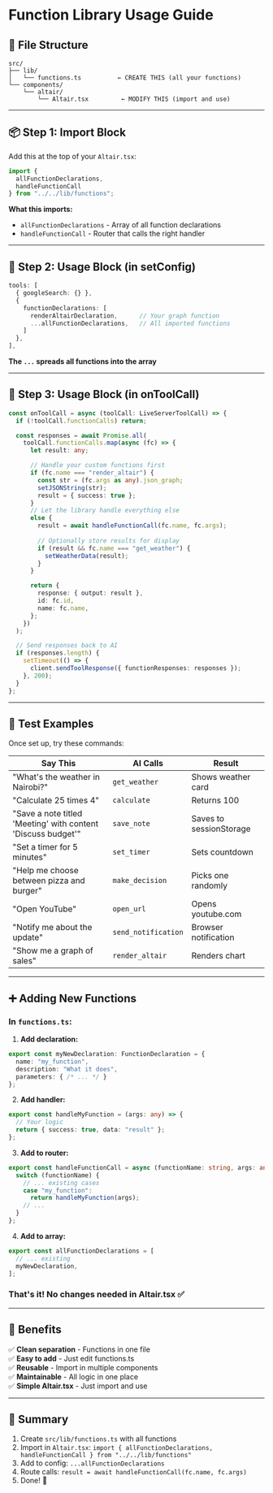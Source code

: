 # Function Library Usage Guide

## 📁 File Structure

```
src/
├── lib/
│   └── functions.ts          ← CREATE THIS (all your functions)
└── components/
    └── altair/
        └── Altair.tsx         ← MODIFY THIS (import and use)
```

---

## 📦 Step 1: Import Block

Add this at the top of your `Altair.tsx`:

```typescript
import { 
  allFunctionDeclarations,
  handleFunctionCall 
} from "../../lib/functions";
```

**What this imports:**
- `allFunctionDeclarations` - Array of all function declarations
- `handleFunctionCall` - Router that calls the right handler

---

## 🔧 Step 2: Usage Block (in setConfig)

```typescript
tools: [
  { googleSearch: {} },
  { 
    functionDeclarations: [
      renderAltairDeclaration,      // Your graph function
      ...allFunctionDeclarations,   // All imported functions
    ] 
  },
],
```

**The `...` spreads all functions into the array**

---

## 🎯 Step 3: Usage Block (in onToolCall)

```typescript
const onToolCall = async (toolCall: LiveServerToolCall) => {
  if (!toolCall.functionCalls) return;

  const responses = await Promise.all(
    toolCall.functionCalls.map(async (fc) => {
      let result: any;

      // Handle your custom functions first
      if (fc.name === "render_altair") {
        const str = (fc.args as any).json_graph;
        setJSONString(str);
        result = { success: true };
      }
      // Let the library handle everything else
      else {
        result = await handleFunctionCall(fc.name, fc.args);
        
        // Optionally store results for display
        if (result && fc.name === "get_weather") {
          setWeatherData(result);
        }
      }

      return {
        response: { output: result },
        id: fc.id,
        name: fc.name,
      };
    })
  );

  // Send responses back to AI
  if (responses.length) {
    setTimeout(() => {
      client.sendToolResponse({ functionResponses: responses });
    }, 200);
  }
};
```

---

## 🧪 Test Examples

Once set up, try these commands:

| Say This | AI Calls | Result |
|----------|----------|--------|
| "What's the weather in Nairobi?" | `get_weather` | Shows weather card |
| "Calculate 25 times 4" | `calculate` | Returns 100 |
| "Save a note titled 'Meeting' with content 'Discuss budget'" | `save_note` | Saves to sessionStorage |
| "Set a timer for 5 minutes" | `set_timer` | Sets countdown |
| "Help me choose between pizza and burger" | `make_decision` | Picks one randomly |
| "Open YouTube" | `open_url` | Opens youtube.com |
| "Notify me about the update" | `send_notification` | Browser notification |
| "Show me a graph of sales" | `render_altair` | Renders chart |

---

## ➕ Adding New Functions

### In `functions.ts`:

1. **Add declaration:**
```typescript
export const myNewDeclaration: FunctionDeclaration = {
  name: "my_function",
  description: "What it does",
  parameters: { /* ... */ }
};
```

2. **Add handler:**
```typescript
export const handleMyFunction = (args: any) => {
  // Your logic
  return { success: true, data: "result" };
};
```

3. **Add to router:**
```typescript
export const handleFunctionCall = async (functionName: string, args: any) => {
  switch (functionName) {
    // ... existing cases
    case "my_function":
      return handleMyFunction(args);
    // ...
  }
};
```

4. **Add to array:**
```typescript
export const allFunctionDeclarations = [
  // ... existing
  myNewDeclaration,
];
```

### That's it! No changes needed in Altair.tsx ✅

---

## 🎉 Benefits

✅ **Clean separation** - Functions in one file  
✅ **Easy to add** - Just edit functions.ts  
✅ **Reusable** - Import in multiple components  
✅ **Maintainable** - All logic in one place  
✅ **Simple Altair.tsx** - Just import and use  

---

## 📝 Summary

1. Create `src/lib/functions.ts` with all functions
2. Import in `Altair.tsx`: `import { allFunctionDeclarations, handleFunctionCall } from "../../lib/functions"`
3. Add to config: `...allFunctionDeclarations`
4. Route calls: `result = await handleFunctionCall(fc.name, fc.args)`
5. Done! 🚀